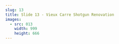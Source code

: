 ```yaml
---
slug: 13
title: Slide 13 - Vieux Carre Shotgun Renovation
images:
  - src: 013
    width: 999
    height: 666
---
```


